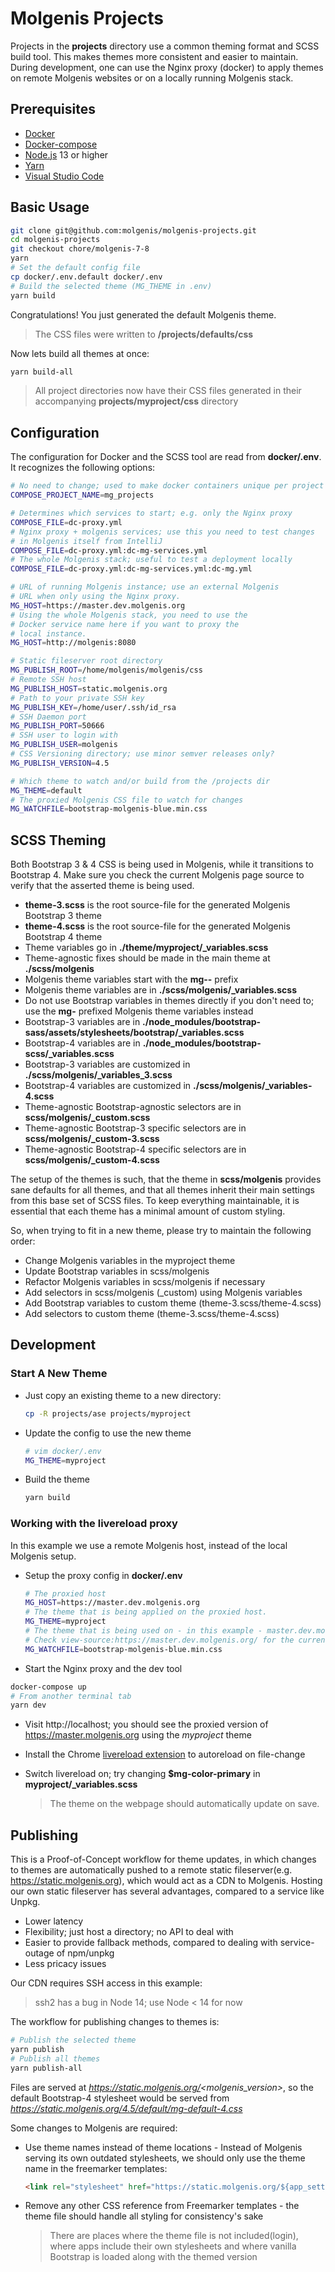 # Molgenis Projects

Projects in the **projects** directory use a common theming
format and SCSS build tool. This makes themes more consistent
and easier to maintain. During development, one can use the
Nginx proxy (docker) to apply themes on remote Molgenis
websites or on a locally running Molgenis stack.

## Prerequisites

* [Docker](https://docs.docker.com/docker-for-mac/install/)
* [Docker-compose](https://docs.docker.com/compose/install/)
* [Node.js](https://nodejs.org/dist/v14.9.0/node-v14.9.0.pkg) 13 or higher
* [Yarn](https://classic.yarnpkg.com/en/docs/install/#mac-stable)
* [Visual Studio Code](https://code.visualstudio.com/docs/setup/mac)

## Basic Usage

```bash
git clone git@github.com:molgenis/molgenis-projects.git
cd molgenis-projects
git checkout chore/molgenis-7-8
yarn
# Set the default config file
cp docker/.env.default docker/.env
# Build the selected theme (MG_THEME in .env)
yarn build
```

Congratulations! You just generated the default Molgenis theme.

> The CSS files were written to **/projects/defaults/css**

Now lets build all themes at once:

```bash
yarn build-all
```

> All project directories now have their CSS files generated in
their accompanying **projects/myproject/css** directory

## Configuration

The configuration for Docker and the SCSS tool are read from **docker/.env**.
It recognizes the following options:

```bash
# No need to change; used to make docker containers unique per project
COMPOSE_PROJECT_NAME=mg_projects
```

```bash
# Determines which services to start; e.g. only the Nginx proxy
COMPOSE_FILE=dc-proxy.yml
# Nginx proxy + molgenis services; use this you need to test changes
# in Molgenis itself from IntelliJ
COMPOSE_FILE=dc-proxy.yml:dc-mg-services.yml
# The whole Molgenis stack; useful to test a deployment locally
COMPOSE_FILE=dc-proxy.yml:dc-mg-services.yml:dc-mg.yml
```

```bash
# URL of running Molgenis instance; use an external Molgenis
# URL when only using the Nginx proxy.
MG_HOST=https://master.dev.molgenis.org
# Using the whole Molgenis stack, you need to use the
# Docker service name here if you want to proxy the
# local instance.
MG_HOST=http://molgenis:8080
```

```bash
# Static fileserver root directory
MG_PUBLISH_ROOT=/home/molgenis/molgenis/css
# Remote SSH host
MG_PUBLISH_HOST=static.molgenis.org
# Path to your private SSH key
MG_PUBLISH_KEY=/home/user/.ssh/id_rsa
# SSH Daemon port
MG_PUBLISH_PORT=50666
# SSH user to login with
MG_PUBLISH_USER=molgenis
# CSS Versioning directory; use minor semver releases only?
MG_PUBLISH_VERSION=4.5
```

```bash
# Which theme to watch and/or build from the /projects dir
MG_THEME=default
# The proxied Molgenis CSS file to watch for changes
MG_WATCHFILE=bootstrap-molgenis-blue.min.css
```

## SCSS Theming

Both Bootstrap 3 & 4 CSS is being used in Molgenis, while it transitions to Bootstrap 4.
Make sure you check the current Molgenis page source to verify that the asserted theme
is being used.

* **theme-3.scss** is the root source-file for the generated Molgenis Bootstrap 3 theme
* **theme-4.scss** is the root source-file for the generated Molgenis Bootstrap 4 theme
* Theme variables go in **./theme/myproject/_variables.scss**
* Theme-agnostic fixes should be made in the main theme at **./scss/molgenis**
* Molgenis theme variables start with the **mg--** prefix
* Molgenis theme variables are in **./scss/molgenis/_variables.scss**
* Do not use Bootstrap variables in themes directly if you don't need to;
  use the **mg-** prefixed Molgenis theme variables instead
* Bootstrap-3 variables are in **./node_modules/bootstrap-sass/assets/stylesheets/bootstrap/_variables.scss**
* Bootstrap-4 variables are in **./node_modules/bootstrap-scss/_variables.scss**
* Bootstrap-3 variables are customized in **./scss/molgenis/_variables_3.scss**
* Bootstrap-4 variables are customized in **./scss/molgenis/_variables-4.scss**
* Theme-agnostic Bootstrap-agnostic selectors are in **scss/molgenis/_custom.scss**
* Theme-agnostic Bootstrap-3 specific selectors are in **scss/molgenis/_custom-3.scss**
* Theme-agnostic Bootstrap-4 specific selectors are in **scss/molgenis/_custom-4.scss**

The setup of the themes is such, that the theme in **scss/molgenis** provides
sane defaults for all themes, and that all themes inherit their main settings
from this base set of SCSS files. To keep everything maintainable,
it is essential that each theme has a minimal amount of custom styling.

So, when trying to fit in a new theme, please try to maintain the following order:

* Change Molgenis variables in the myproject theme
* Update Bootstrap variables in scss/molgenis
* Refactor Molgenis variables in scss/molgenis if necessary
* Add selectors in scss/molgenis (_custom) using Molgenis variables
* Add Bootstrap variables to custom theme (theme-3.scss/theme-4.scss)
* Add selectors to custom theme (theme-3.scss/theme-4.scss)

## Development

### Start A New Theme

* Just copy an existing theme to a new directory:

  ```bash
  cp -R projects/ase projects/myproject
  ```

* Update the config to use the new theme

  ```bash
  # vim docker/.env
  MG_THEME=myproject
  ```

* Build the theme

  ```bash
  yarn build
  ```

### Working with the livereload proxy

In this example we use a remote Molgenis host, instead of the local Molgenis setup.

* Setup the proxy config in **docker/.env**

  ```bash
  # The proxied host
  MG_HOST=https://master.dev.molgenis.org
  # The theme that is being applied on the proxied host.
  MG_THEME=myproject
  # The theme that is being used on - in this example - master.dev.molgenis.org
  # Check view-source:https://master.dev.molgenis.org/ for the current theme in the <head> section
  MG_WATCHFILE=bootstrap-molgenis-blue.min.css
  ```

* Start the Nginx proxy and the dev tool

```bash
docker-compose up
# From another terminal tab
yarn dev
```

* Visit http://localhost; you should see the proxied version of https://master.molgenis.org
  using the *myproject* theme

* Install the Chrome [livereload extension](https://chrome.google.com/webstore/detail/livereload/jnihajbhpnppcggbcgedagnkighmdlei)
  to autoreload on file-change

* Switch livereload on; try changing **$mg-color-primary** in **myproject/_variables.scss**

  > The theme on the webpage should automatically update on save.

## Publishing

This is a Proof-of-Concept workflow for theme updates, in which changes to
themes are automatically pushed to a remote static fileserver(e.g. https://static.molgenis.org),
which would act as a CDN to Molgenis. Hosting our own static fileserver has
several advantages, compared to a service like Unpkg.

* Lower latency
* Flexibility; just host a directory; no API to deal with
* Easier to provide fallback methods, compared to dealing with service-outage of npm/unpkg
* Less pricacy issues

Our CDN requires SSH access in this example:

> ssh2 has a bug in Node 14; use Node < 14 for now

The workflow for publishing changes to themes is:

```bash
# Publish the selected theme
yarn publish
# Publish all themes
yarn publish-all
```

Files are served at *https://static.molgenis.org/<molgenis_version>*, so
the default Bootstrap-4 stylesheet would be served from *https://static.molgenis.org/4.5/default/mg-default-4.css*

Some changes to Molgenis are required:

* Use theme names instead of theme locations -
  Instead of Molgenis serving its own outdated stylesheets, we should only use
  the theme name in the freemarker templates:

  ```html
  <link rel="stylesheet" href="https://static.molgenis.org/${app_settings.molgenisVersionMinor}/mg-${app_settings.bootstrapTheme?html}-4.css" type="text/css">
  ```

* Remove any other CSS reference from Freemarker templates - the theme file
  should handle all styling for consistency's sake

  > There are places where the theme file is not included(login), where apps
  include their own stylesheets and where vanilla Bootstrap is loaded along
  with the themed version